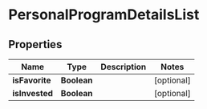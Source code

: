 
# PersonalProgramDetailsList

## Properties
Name | Type | Description | Notes
------------ | ------------- | ------------- | -------------
**isFavorite** | **Boolean** |  |  [optional]
**isInvested** | **Boolean** |  |  [optional]



